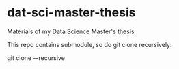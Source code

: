 # dat-sci-master-thesis
Materials of my Data Science Master's thesis


This repo contains submodule, so do git clone recursively:

git clone --recursive 
